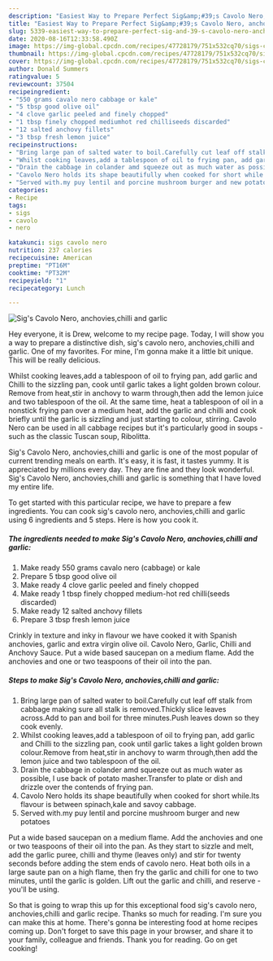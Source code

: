 ```yaml
---
description: "Easiest Way to Prepare Perfect Sig&amp;#39;s Cavolo Nero, anchovies,chilli and garlic"
title: "Easiest Way to Prepare Perfect Sig&amp;#39;s Cavolo Nero, anchovies,chilli and garlic"
slug: 5339-easiest-way-to-prepare-perfect-sig-and-39-s-cavolo-nero-anchovies-chilli-and-garlic
date: 2020-08-16T12:33:58.490Z
image: https://img-global.cpcdn.com/recipes/47728179/751x532cq70/sigs-cavolo-nero-anchovieschilli-and-garlic-recipe-main-photo.jpg
thumbnail: https://img-global.cpcdn.com/recipes/47728179/751x532cq70/sigs-cavolo-nero-anchovieschilli-and-garlic-recipe-main-photo.jpg
cover: https://img-global.cpcdn.com/recipes/47728179/751x532cq70/sigs-cavolo-nero-anchovieschilli-and-garlic-recipe-main-photo.jpg
author: Donald Summers
ratingvalue: 5
reviewcount: 37504
recipeingredient:
- "550 grams cavalo nero cabbage or kale"
- "5 tbsp good olive oil"
- "4 clove garlic peeled and finely chopped"
- "1 tbsp finely chopped mediumhot red chilliseeds discarded"
- "12 salted anchovy fillets"
- "3 tbsp fresh lemon juice"
recipeinstructions:
- "Bring large pan of salted water to boil.Carefully cut leaf off stalk from cabbage making sure all stalk is removed.Thickly slice leaves across.Add to pan and boil for three minutes.Push leaves down so they cook evenly."
- "Whilst cooking leaves,add a tablespoon of oil to frying pan, add garlic and Chilli to the sizzling pan, cook until garlic takes a light golden brown colour.Remove from heat,stir in anchovy to warm through,then add the lemon juice and two tablespoon of the oil."
- "Drain the cabbage in colander amd squeeze out as much water as possible, I use back of potato masher.Transfer to plate or dish and drizzle over the contends of frying pan."
- "Cavolo Nero holds its shape beautifully when cooked for short while.Its flavour is between spinach,kale and savoy cabbage."
- "Served with.my puy lentil and porcine mushroom burger and new potatoes"
categories:
- Recipe
tags:
- sigs
- cavolo
- nero

katakunci: sigs cavolo nero 
nutrition: 237 calories
recipecuisine: American
preptime: "PT16M"
cooktime: "PT32M"
recipeyield: "1"
recipecategory: Lunch

---
```



![Sig&#39;s Cavolo Nero, anchovies,chilli and garlic](https://img-global.cpcdn.com/recipes/47728179/751x532cq70/sigs-cavolo-nero-anchovieschilli-and-garlic-recipe-main-photo.jpg)

Hey everyone, it is Drew, welcome to my recipe page. Today, I will show you a way to prepare a distinctive dish, sig&#39;s cavolo nero, anchovies,chilli and garlic. One of my favorites. For mine, I'm gonna make it a little bit unique. This will be really delicious.

Whilst cooking leaves,add a tablespoon of oil to frying pan, add garlic and Chilli to the sizzling pan, cook until garlic takes a light golden brown colour. Remove from heat,stir in anchovy to warm through,then add the lemon juice and two tablespoon of the oil. At the same time, heat a tablespoon of oil in a nonstick frying pan over a medium heat, add the garlic and chilli and cook briefly until the garlic is sizzling and just starting to colour, stirring. Cavolo Nero can be used in all cabbage recipes but it&#39;s particularly good in soups - such as the classic Tuscan soup, Ribolitta.

Sig&#39;s Cavolo Nero, anchovies,chilli and garlic is one of the most popular of current trending meals on earth. It's easy, it is fast, it tastes yummy. It is appreciated by millions every day. They are fine and they look wonderful. Sig&#39;s Cavolo Nero, anchovies,chilli and garlic is something that I have loved my entire life.


To get started with this particular recipe, we have to prepare a few ingredients. You can cook sig&#39;s cavolo nero, anchovies,chilli and garlic using 6 ingredients and 5 steps. Here is how you cook it.

<!--inarticleads1-->

##### The ingredients needed to make Sig&#39;s Cavolo Nero, anchovies,chilli and garlic:

1. Make ready 550 grams cavalo nero (cabbage) or kale
1. Prepare 5 tbsp good olive oil
1. Make ready 4 clove garlic peeled and finely chopped
1. Make ready 1 tbsp finely chopped medium-hot red chilli(seeds discarded)
1. Make ready 12 salted anchovy fillets
1. Prepare 3 tbsp fresh lemon juice


Crinkly in texture and inky in flavour we have cooked it with Spanish anchovies, garlic and extra virgin olive oil. Cavolo Nero, Garlic, Chilli and Anchovy Sauce. Put a wide based saucepan on a medium flame. Add the anchovies and one or two teaspoons of their oil into the pan. 

<!--inarticleads2-->

##### Steps to make Sig&#39;s Cavolo Nero, anchovies,chilli and garlic:

1. Bring large pan of salted water to boil.Carefully cut leaf off stalk from cabbage making sure all stalk is removed.Thickly slice leaves across.Add to pan and boil for three minutes.Push leaves down so they cook evenly.
1. Whilst cooking leaves,add a tablespoon of oil to frying pan, add garlic and Chilli to the sizzling pan, cook until garlic takes a light golden brown colour.Remove from heat,stir in anchovy to warm through,then add the lemon juice and two tablespoon of the oil.
1. Drain the cabbage in colander amd squeeze out as much water as possible, I use back of potato masher.Transfer to plate or dish and drizzle over the contends of frying pan.
1. Cavolo Nero holds its shape beautifully when cooked for short while.Its flavour is between spinach,kale and savoy cabbage.
1. Served with.my puy lentil and porcine mushroom burger and new potatoes


Put a wide based saucepan on a medium flame. Add the anchovies and one or two teaspoons of their oil into the pan. As they start to sizzle and melt, add the garlic puree, chilli and thyme (leaves only) and stir for twenty seconds before adding the stem ends of cavolo nero. Heat both oils in a large saute pan on a high flame, then fry the garlic and chilli for one to two minutes, until the garlic is golden. Lift out the garlic and chilli, and reserve - you&#39;ll be using. 

So that is going to wrap this up for this exceptional food sig&#39;s cavolo nero, anchovies,chilli and garlic recipe. Thanks so much for reading. I'm sure you can make this at home. There's gonna be interesting food at home recipes coming up. Don't forget to save this page in your browser, and share it to your family, colleague and friends. Thank you for reading. Go on get cooking!
